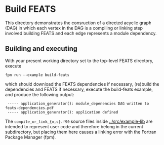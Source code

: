 Build FEATS
===========

This directory demonstrates the consruction of a
directed acyclic graph (DAG) in which each vertex
in the DAG is a compiling or linking step involved
building FEATS and each edge represents a module
dependency.

Building and executing
----------------------
With your present working directory set to the
top-level FEATS directory, execute
```
fpm run --example build-feats
```
which should download the FEATS dependencies if necessary, 
(re)build the dependencies and FEATS if necessary, 
execute the build-feats example, and produce the following
output:
```
 ----- application_generator(): module_depenencies DAG written to feats-dependencies.pdf
 ----- application_generator(): application defined
```

The `compile_or_link_{m,s}.f90` source files inside
[../src/example-lib] are intended to represent user
code and therefore belong in the current subdirectory, 
but placing them here causes a linking error with the
Fortran Package Manager (fpm).

[../src/example-lib]: ../src/example-lib
